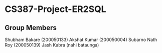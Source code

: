 # CS387-Project-ER2SQL
## Group Members 
Shubham Bakare (200050133)
Akshat Kumar (200050004)
Subarno Nath Roy (200050139)
Jash Kabra (nahi bataunga)
